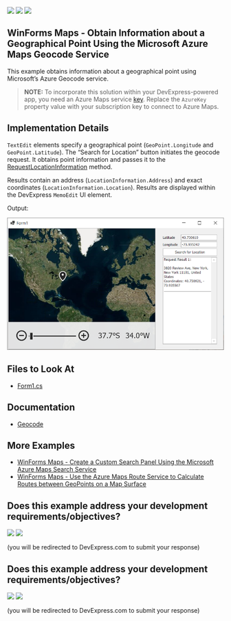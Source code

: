 <!-- default badges list -->
[![](https://img.shields.io/badge/Open_in_DevExpress_Support_Center-FF7200?style=flat-square&logo=DevExpress&logoColor=white)](https://supportcenter.devexpress.com/ticket/details/T1263354)
[![](https://img.shields.io/badge/📖_How_to_use_DevExpress_Examples-e9f6fc?style=flat-square)](https://docs.devexpress.com/GeneralInformation/403183)
[![](https://img.shields.io/badge/💬_Leave_Feedback-feecdd?style=flat-square)](#does-this-example-address-your-development-requirementsobjectives)
<!-- default badges end -->

## WinForms Maps - Obtain Information about a Geographical Point Using the Microsoft Azure Maps Geocode Service

This example obtains information about a geographical point using Microsoft’s Azure Geocode service. 

> **NOTE:**
> To incorporate this solution within your DevExpress-powered app, you need an Azure Maps service [key](https://learn.microsoft.com/en-us/azure/azure-maps/quick-demo-map-app#get-the-subscription-key-for-your-account). Replace the `AzureKey` property value with your subscription key to connect to Azure Maps.

## Implementation Details 

`TextEdit` elements specify a geographical point (`GeoPoint.Longitude` and `GeoPoint.Latitude`). The “Search for Location” button initiates the geocode request. It obtains point information and passes it to the [RequestLocationInformation](https://docs.devexpress.com/WindowsForms/DevExpress.XtraMap.AzureGeocodeDataProvider.RequestLocationInformation.overloads?v=24.2) method. 

Results contain an address (`LocationInformation.Address`) and exact coordinates (`LocationInformation.Location`). Results are displayed within the DevExpress `MemoEdit` UI element. 

Output:

![Resulting map](images/image.png)

## Files to Look At

* [Form1.cs](./CS/AzureGeocoding//Form1.cs) 

## Documentation

* [Geocode](https://docs.devexpress.com/WindowsForms/16712/controls-and-libraries/map-control/gis-data/geocode)

## More Examples 

- [WinForms Maps - Create a Custom Search Panel Using the Microsoft Azure Maps Search Service](https://github.com/DevExpress-Examples/map-for-winforms-azure-search)
- [WinForms Maps - Use the Azure Maps Route Service to Calculate Routes between GeoPoints on a Map Surface](https://github.com/DevExpress-Examples/map-for-winforms-azure-routing)

## Does this example address your development requirements/objectives?

[<img src="https://www.devexpress.com/support/examples/i/yes-button.svg"/>](https://www.devexpress.com/support/examples/survey.xml?utm_source=github&utm_campaign=map-for-winforms-azure-geocoding&~~~was_helpful=yes) [<img src="https://www.devexpress.com/support/examples/i/no-button.svg"/>](https://www.devexpress.com/support/examples/survey.xml?utm_source=github&utm_campaign=map-for-winforms-azure-geocoding&~~~was_helpful=no)

(you will be redirected to DevExpress.com to submit your response)
<!-- feedback end -->
<!-- feedback -->
## Does this example address your development requirements/objectives?

[<img src="https://www.devexpress.com/support/examples/i/yes-button.svg"/>](https://www.devexpress.com/support/examples/survey.xml?utm_source=github&utm_campaign=map-for-winforms-azure-geocoding&~~~was_helpful=yes) [<img src="https://www.devexpress.com/support/examples/i/no-button.svg"/>](https://www.devexpress.com/support/examples/survey.xml?utm_source=github&utm_campaign=map-for-winforms-azure-geocoding&~~~was_helpful=no)

(you will be redirected to DevExpress.com to submit your response)
<!-- feedback end -->
